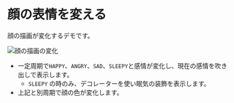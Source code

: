 # 顔の表情を変える

顔の描画が変化するデモです。

![顔の描画の変化](../../docs/images/mods-face.gif)

- 一定周期で`HAPPY`、`ANGRY`、`SAD`、`SLEEPY`と感情が変化し、現在の感情を吹き出しで表示します。
  - `SLEEPY` の時のみ、デコレーターを使い眠気の装飾を表示します。
- 上記と別周期で顔の色が変化します。
